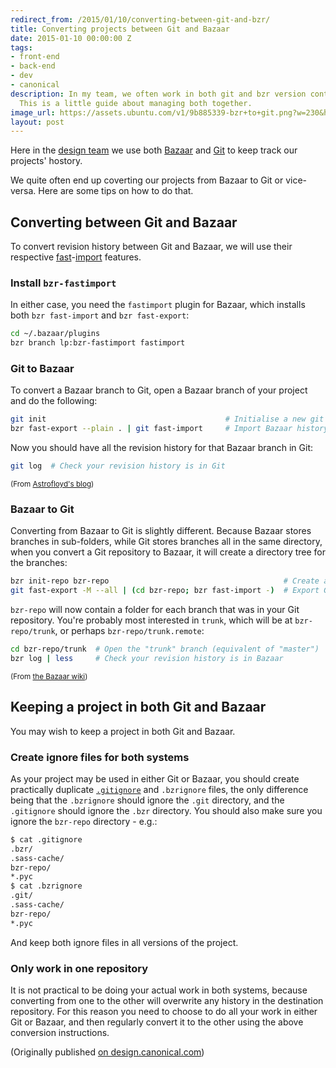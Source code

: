 ```yaml
---
redirect_from: /2015/01/10/converting-between-git-and-bzr/
title: Converting projects between Git and Bazaar
date: 2015-01-10 00:00:00 Z
tags:
- front-end
- back-end
- dev
- canonical
description: In my team, we often work in both git and bzr version control systems.
  This is a little guide about managing both together.
image_url: https://assets.ubuntu.com/v1/9b885339-bzr+to+git.png?w=230&h=160&mode=fill&bg=0000
layout: post
---
```


Here in the [design team](http://design.canonical.com/team/) we use both [Bazaar](http://en.wikipedia.org/wiki/GNU_Bazaar) and [Git](http://git-scm.com/) to keep track our projects' hostory.

We quite often end up coverting our projects from Bazaar to Git or vice-versa. Here are some tips on how to do that.

## Converting between Git and Bazaar

To convert revision history between Git and Bazaar, we will use their respective [fast](http://wiki.bazaar.canonical.com/BzrFastImport)-[import](https://www.kernel.org/pub/software/scm/git/docs/git-fast-import.html) features.

### Install `bzr-fastimport`

In either case, you need the `fastimport` plugin for Bazaar, which installs both `bzr fast-import` and `bzr fast-export`:

``` bash
cd ~/.bazaar/plugins
bzr branch lp:bzr-fastimport fastimport
```

### Git to Bazaar

To convert a Bazaar branch to Git, open a Bazaar branch of your project and do the following:

``` bash
git init                                        # Initialise a new git repo
bzr fast-export --plain . | git fast-import     # Import Bazaar history into Git
```

Now you should have all the revision history for that Bazaar branch in Git:

``` bash
git log  # Check your revision history is in Git
```

<small>(From [Astrofloyd's blog](http://astrofloyd.wordpress.com/2012/09/06/convert-bzr-to-git/))</small>

### Bazaar to Git

Converting from Bazaar to Git is slightly different. Because Bazaar stores branches in sub-folders, while Git stores branches all in the same directory, when you convert a Git repository to Bazaar, it will create a directory tree for the branches:

``` bash
bzr init-repo bzr-repo                                       # Create a new Bazaar repository tree
git fast-export -M --all | (cd bzr-repo; bzr fast-import -)  # Export Git history into Bazaar
```

`bzr-repo` will now contain a folder for each branch that was in your Git repository. You're probably most interested in `trunk`, which will be at `bzr-repo/trunk`, or perhaps `bzr-repo/trunk.remote`:

``` bash
cd bzr-repo/trunk  # Open the "trunk" branch (equivalent of "master")
bzr log | less     # Check your revision history is in Bazaar
```

<small>(From [the Bazaar wiki](http://wiki.bazaar.canonical.com/Scenarios/ConvertFromGit))</small>

## Keeping a project in both Git and Bazaar

You may wish to keep a project in both Git and Bazaar.

### Create ignore files for both systems

As your project may be used in either Git or Bazaar, you should create practically duplicate [`.gitignore`](https://help.github.com/articles/ignoring-files) and `.bzrignore` files, the only difference being that the `.bzrignore` should ignore the `.git` directory, and the `.gitignore` should ignore the `.bzr` directory. You should also make sure you ignore the `bzr-repo` directory - e.g.:

``` bash
$ cat .gitignore
.bzr/
.sass-cache/
bzr-repo/
*.pyc
$ cat .bzrignore
.git/
.sass-cache/
bzr-repo/
*.pyc
```

And keep both ignore files in all versions of the project.

### Only work in one repository

It is not practical to be doing your actual work in both systems, because converting from one to the other will overwrite any history in the destination repository. For this reason you need to choose to do all your work in either Git or Bazaar, and then regularly convert it to the other using the above conversion instructions.

(Originally published [on design.canonical.com][design-version])

[design-version]: http://design.canonical.com/2015/01/converting-projects-between-git-and-bazaar/ "ubuntu design: Converting projects between Git and Bazaar"
